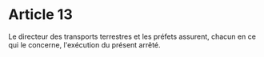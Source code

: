 # Article 13

Le directeur des transports terrestres et les préfets assurent, chacun en ce qui le concerne, l'exécution du présent arrêté.
